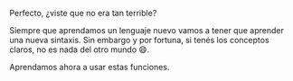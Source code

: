 Perfecto, ¿viste que no era tan terrible?

Siempre que aprendamos un lenguaje nuevo vamos a tener que aprender una nueva sintaxis. Sin embargo y por fortuna, si tenés los conceptos claros, no es nada del otro mundo :smile:.

Aprendamos ahora a usar estas funciones. 